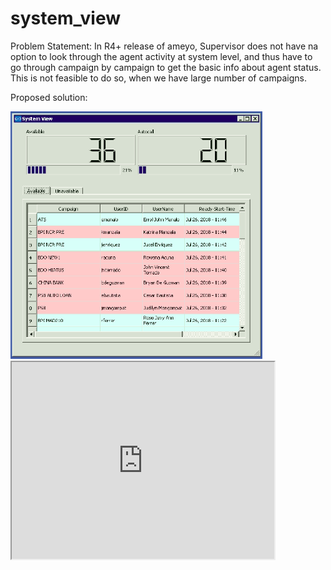 # system_view

Problem Statement: In R4+ release of ameyo, Supervisor does not have na option to look through the agent activity at system level, and thus have to go through campaign by campaign to get the basic info about agent status. This is not feasible to do so, when we have large number of campaigns.

Proposed solution: 

<Img src='https://raw.githubusercontent.com/a-mishra/system_view/master/Screenshots/availble.png' alt='list of available agents with autocall on/off ' width=80% />
<iframe width="420" height="315"
src="https://youtu.be/FPY1_pfbBiI">
</iframe>
  
